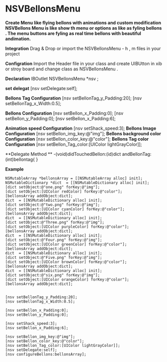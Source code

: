 # NSVBellonsMenu
**Create Menu like flying bellons with animations and custom modification**
**NSVBellons Menu is like show th menu or options as like as fyling bellons . The menu buttons are fyling as real time bellons with beautiful andimation.**

**Integration**
Drag & Drop or import the NSVBellonsMenu - h , m files in your project

**Configration**
Import  the Header file in your class and create UIBUtton in xib or stroy board and change class as NSVBellonsMenu .

**Declaration**
    IBOutlet NSVBellonsMenu *nsv ;
    
 **set delegat**
    [nsv setDelegate:self];
    
 **Bellons Tag Configuration**
    [nsv setBellonTag_y_Padding:20];
    [nsv setBellonTag_x_Width:0.5];
   
 **Bellons  Configuration**
    [nsv setBellon_x_Padding:0];
   [nsv setBellon_y_Padding:0];
    [nsv setBellon_x_Padding:6];
    
**Animation speed Configuration**
    [nsv setShack_speed:3];
**Bellons Image Configuration**
   [nsv setBellon_img_key:@"img"];
**Bellons background color Configuration** 
    [nsv setBellon_color_key:@"color"];
**Bellons Tag color Configuration**
    [nsv setBellon_Tag_color:[UIColor lightGrayColor]];
  
  **Delegate Method ** 
    -(void)didTouchedBellon:(id)dict andBellonTag:(int)bellontag{
    }
    

  **Example**

    NSMutableArray *bellonsArray = [[NSMutableArray alloc] init];
    NSMutableDictionary *dict  = [[NSMutableDictionary alloc] init];
    [dict setObject:@"one.png" forKey:@"img"];
    [dict setObject:[UIColor redColor] forKey:@"color"];
    [bellonsArray addObject:dict];
    dict  = [[NSMutableDictionary alloc] init];
    [dict setObject:@"two.png" forKey:@"img"];
    [dict setObject:[UIColor cyanColor] forKey:@"color"];
    [bellonsArray addObject:dict];
    dict  = [[NSMutableDictionary alloc] init];
    [dict setObject:@"Three.png" forKey:@"img"];
    [dict setObject:[UIColor purpleColor] forKey:@"color"];
    [bellonsArray addObject:dict];
    dict  = [[NSMutableDictionary alloc] init];
    [dict setObject:@"Four.png" forKey:@"img"];
    [dict setObject:[UIColor greenColor] forKey:@"color"];
    [bellonsArray addObject:dict];
    dict  = [[NSMutableDictionary alloc] init];
    [dict setObject:@"Five.png" forKey:@"img"];
    [dict setObject:[UIColor brownColor] forKey:@"color"];
    [bellonsArray addObject:dict];
    dict  = [[NSMutableDictionary alloc] init];
    [dict setObject:@"six.png" forKey:@"img"];
    [dict setObject:[UIColor orangeColor] forKey:@"color"];
    [bellonsArray addObject:dict];


    [nsv setBellonTag_y_Padding:20];
    [nsv setBellonTag_x_Width:0.5];
    
    [nsv setBellon_x_Padding:0];
    [nsv setBellon_y_Padding:0];
    
    [nsv setShack_speed:3];
    [nsv setBellon_x_Padding:6];
    
    [nsv setBellon_img_key:@"img"];
    [nsv setBellon_color_key:@"color"];
    [nsv setBellon_Tag_color:[UIColor lightGrayColor]];
    [nsv setDelegate:self];
    [nsv configureBellons:bellonsArray];
 


